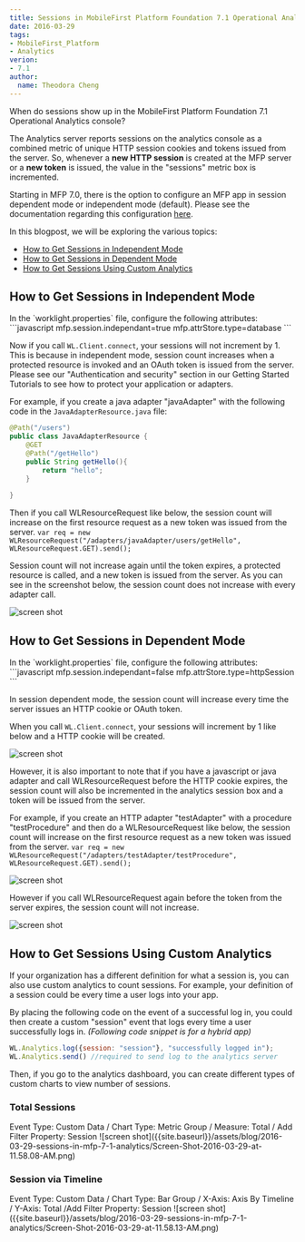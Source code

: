 ```yaml
---
title: Sessions in MobileFirst Platform Foundation 7.1 Operational Analytics
date: 2016-03-29
tags:
- MobileFirst_Platform
- Analytics
verion:
- 7.1
author:
  name: Theodora Cheng
---
```

When do sessions show up in the MobileFirst Platform Foundation 7.1 Operational Analytics console?

The Analytics server reports sessions on the analytics console as a combined metric of unique HTTP session cookies and tokens issued from the server. So, whenever a **new HTTP session** is created at the MFP server or a **new token** is issued, the value in the "sessions" metric box is incremented.

Starting in MFP 7.0, there is the option to configure an MFP app in session dependent mode or independent mode (default). 
Please see the documentation regarding this configuration <a href="https://www.ibm.com/support/knowledgecenter/SSHS8R_7.1.0/com.ibm.worklight.dev.doc/devref/c_overview_session_indep.html">here</a>.

In this blogpost, we will be exploring the various topics:
<ul>
<li><a href="#indepMode">How to Get Sessions in Independent Mode</a></li>
<li><a href="#depMode">How to Get Sessions in Dependent Mode</a></li>
<li><a href="#custAnalytics">How to Get Sessions Using Custom Analytics</a></li>
</ul>

<h2 id="indepMode">How to Get Sessions in Independent Mode</h2>
In the `worklight.properties` file, configure the following attributes:
```javascript
mfp.session.independant=true
mfp.attrStore.type=database
```

Now if you call `WL.Client.connect`, your sessions will not increment by 1. This is because in independent mode, session count increases when a protected resource is invoked and an OAuth token is issued from the server. Please see our "Authentication and security" section in our Getting Started Tutorials to see how to protect your application or adapters.

For example, if you create a java adapter "javaAdapter" with the following code in the `JavaAdapterResource.java` file:

```java
@Path("/users")
public class JavaAdapterResource {
	@GET
	@Path("/getHello")
	public String getHello(){
		return "hello";
	}
		
}
```

Then if you call WLResourceRequest like below, the session count will increase on the first resource request as a new token was issued from the server. 
`var req = new WLResourceRequest("/adapters/javaAdapter/users/getHello", WLResourceRequest.GET).send();`

Session count will not increase again until the token expires, a protected resource is called, and a new token is issued from the server. As you can see in the screenshot below, the session count does not increase with every adapter call.

![screen shot]({{site.baseurl}}/assets/blog/2016-03-29-sessions-in-mfp-7-1-analytics/Screen-Shot-2016-03-29-at-11.33.22-AM.png)

<h2 id="depMode">How to Get Sessions in Dependent Mode</h2>
In the `worklight.properties` file, configure the following attributes:
```javascript
mfp.session.independant=false
mfp.attrStore.type=httpSession
```

In session dependent mode, the session count will increase every time the server issues an HTTP cookie or OAuth token.

When you call `WL.Client.connect`, your sessions will increment by 1 like below and a HTTP cookie will be created.

![screen shot]({{site.baseurl}}/assets/blog/2016-03-29-sessions-in-mfp-7-1-analytics/Screen-Shot-2016-03-28-at-4.46.46-PM.png)

However, it is also important to note that if you have a javascript or java adapter and call WLResourceRequest before the HTTP cookie expires, the session count will also be incremented in the analytics session box and a token will be issued from the server.

For example, if you create an HTTP adapter "testAdapter" with a procedure "testProcedure" and then do a WLResourceRequest like below, the session count will increase on the first resource request as a new token was issued from the server.
`var req = new WLResourceRequest("/adapters/testAdapter/testProcedure", WLResourceRequest.GET).send();`

![screen shot]({{site.baseurl}}/assets/blog/2016-03-29-sessions-in-mfp-7-1-analytics/Screen-Shot-2016-03-28-at-4.52.07-PM.png)

However if you call WLResourceRequest again before the token from the server expires, the session count will not increase.

![screen shot]({{site.baseurl}}/assets/blog/2016-03-29-sessions-in-mfp-7-1-analytics/Screen-Shot-2016-03-28-at-4.52.36-PM.png)

<h2 id="custAnalytics">How to Get Sessions Using Custom Analytics</h2>

If your organization has a different definition for what a session is, you can also use custom analytics to count sessions.
For example, your definition of a session could be every time a user logs into your app.

By placing the following code on the event of a successful log in, you could then create a custom "session" event that logs every time a user successfully logs in. *(Following code snippet is for a hybrid app)*
```javascript
WL.Analytics.log({session: "session"}, "successfully logged in");
WL.Analytics.send() //required to send log to the analytics server
```

Then, if you go to the analytics dashboard, you can create different types of custom charts to view number of sessions.

<h3>Total Sessions</h3>
Event Type: Custom Data / Chart Type: Metric Group / Measure: Total / Add Filter Property: Session
![screen shot]({{site.baseurl}}/assets/blog/2016-03-29-sessions-in-mfp-7-1-analytics/Screen-Shot-2016-03-29-at-11.58.08-AM.png)

<h3>Session via Timeline</h3>
Event Type: Custom Data / Chart Type: Bar Group / X-Axis: Axis By Timeline / Y-Axis: Total /Add Filter Property: Session
![screen shot]({{site.baseurl}}/assets/blog/2016-03-29-sessions-in-mfp-7-1-analytics/Screen-Shot-2016-03-29-at-11.58.13-AM.png)
